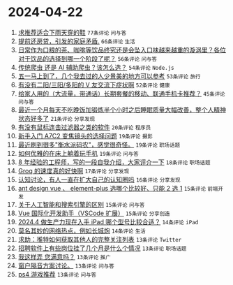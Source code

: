 # 2024-04-22

1. [求推荐适合下雨天穿的鞋](https://www.v2ex.com/t/1034478) `77条评论` `问与答`
1. [提前还房贷，引发的家庭矛盾.](https://www.v2ex.com/t/1034545) `66条评论` `生活`
1. [日常作为口粮的茶、咖啡等饮品终究还是会坠入口味越来越重的漩涡里？各位对于饮品的选择到哪一个阶段了呢？](https://www.v2ex.com/t/1034483) `56条评论` `问与答`
1. [传统爬虫 还是 AI 辅助爬虫？该怎么选？](https://www.v2ex.com/t/1034501) `54条评论` `Node.js`
1. [五一马上到了，几个我去过的人少景美的地方可以参考](https://www.v2ex.com/t/1034493) `53条评论` `旅行`
1. [有没有二阳/三阳/多阳的 V 友交流下症状啊](https://www.v2ex.com/t/1034481) `52条评论` `健康`
1. [给家人用的（大流量，带通话）长期套餐的移动、联通手机卡推荐？](https://www.v2ex.com/t/1034468) `45条评论` `问与答`
1. [最近一个月每天不吃晚饭加锻炼半个小时之后睡眠质量大幅改善，整个人精神状态好多了](https://www.v2ex.com/t/1034489) `21条评论` `分享发现`
1. [有没有鼠标连击过滤器之类的软件](https://www.v2ex.com/t/1034485) `20条评论` `程序员`
1. [新手入门 A7C2 变焦镜头的选择问题](https://www.v2ex.com/t/1034539) `19条评论` `摄影`
1. [最近刷到很多"衡水派码农"，感觉很奇怪。](https://www.v2ex.com/t/1034517) `19条评论` `职场话题`
1. [如何优雅的在床上躺着玩手机](https://www.v2ex.com/t/1034477) `19条评论` `问与答`
1. [8 年经验的工程师，写的一段自我介绍，大家评介一下](https://www.v2ex.com/t/1034492) `18条评论` `职场话题`
1. [Groq 的速度真的好快啊](https://www.v2ex.com/t/1034466) `17条评论` `分享发现`
1. [认知讨论，有人一直在扩大自己的认知圈吗](https://www.v2ex.com/t/1034549) `16条评论` `分享发现`
1. [ant design vue 、 element-plus 选哪个比较好、只能 2 选 1](https://www.v2ex.com/t/1034512) `15条评论` `前端开发`
1. [关于人工智能和搜索引擎的区别](https://www.v2ex.com/t/1034476) `15条评论` `问与答`
1. [Vue 国际化开发助手（VSCode 扩展）](https://www.v2ex.com/t/1034467) `15条评论` `分享创造`
1. [2024.4 做生产力现在入手 iPad 哪个型号比较合适？](https://www.v2ex.com/t/1034542) `14条评论` `iPad`
1. [莫名其妙的网络热点，例如长城炮](https://www.v2ex.com/t/1034537) `14条评论` `生活`
1. [求助：推特如何获取其他人的完整关注列表](https://www.v2ex.com/t/1034524) `13条评论` `Twitter`
1. [招聘软件上有些岗位挂了几个月是什么个情况](https://www.v2ex.com/t/1034513) `13条评论` `职场话题`
1. [我这样弄 您满意吗？](https://www.v2ex.com/t/1034508) `13条评论` `推广`
1. [窗户隔音方案讨论。](https://www.v2ex.com/t/1034505) `13条评论` `问与答`
1. [ps4 游戏推荐](https://www.v2ex.com/t/1034482) `13条评论` `问与答`
